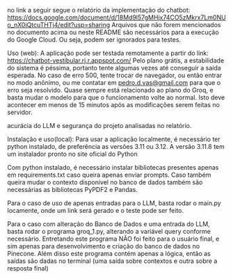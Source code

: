 no link a seguir segue o relatório da implementação do chatbot: https://docs.google.com/document/d/18Md9l57gMHjx74CO5zMkrx7Lm0NUo_nX0iQtcuTHTj4/edit?usp=sharing
Arquivos que não forem mencionados no documento acima ou neste README são necessários para a execução do Google Cloud. Ou seja, podem ser ignorados para testes.

Uso (web): A aplicação pode ser testada remotamente a partir do link: https://chatbot-vestibular.rj.r.appspot.com/
Pelo plano grátis, a estabilidade do sistema é péssima, portanto tente algumas vezes até conseguir a saída esperada. No caso de erro 500, tente trocar de navegador, ou então entrar no modo anônimo, ou me contatar em pedro.d.vas@gmail.com para que o erro seja resolvido. Quase sempre está relacionado ao plano do Groq, e basta mudar o modelo para que o funcionamento volte ao normal. Isto deve acontecer em menos de 15 minutos após as modificações serem feitas no servidor.

acurácia do LLM e segurança do projeto analisadas no relatório.

Instalação e uso(local): Para usar a aplicação localmente, é necessário ter python instalado, de preferência as versões 3.11 ou 3.12. A versão 3.11.8 tem um instalador pronto no site oficial do Python

Com python instalado, é necessário instalar bibliotecas presentes apenas em requirements.txt caso queira apenas enviar prompts.
Caso também queira mudar o contexto disponível no banco de dados também são necessárias as bibliotecas PyPDF2 e Pandas.

Para o caso de uso de apenas entradas para o LLM, basta rodar o main.py locamente, onde um link será gerado e o teste pode ser feito.

Para o caso com alteração do Banco de Dados e uma entrada do LLM, basta rodar o programa groq_1.py, alterando a variável query conforme necessário. Entretando este programa NÃO foi feito para o usuário final, e sim apenas para desenvolvimento e criação do banco de dados no Pinecone. Além disso este programa contém apenas a lógica, então as saídas são dadas no terminal (uma saída sobre contextos e outra sobre a resposta final)
